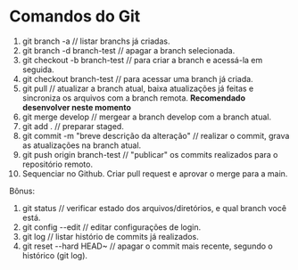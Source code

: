# Comandos do Git

1. git branch -a // listar branchs já criadas.
2. git branch -d branch-test // apagar a branch selecionada.
3. git checkout -b branch-test // para criar a branch e acessá-la em seguida.
4. git checkout branch-test // para acessar uma branch já criada.
5. git pull // atualizar a branch atual, baixa atualizações já feitas e sincroniza os arquivos com a branch remota.
**Recomendado desenvolver neste momento**
6. git merge develop // mergear a branch develop com a branch atual.
7. git add . // preparar staged.
8. git commit -m "breve descrição da alteração" // realizar o commit, grava as atualizações na branch atual.
9. git push origin branch-test // "publicar" os commits realizados para o repositório remoto.
10. Sequenciar no Github. Criar pull request e aprovar o merge para a main.

Bônus:

1. git status // verificar estado dos arquivos/diretórios, e qual branch você está.
2. git config --edit // editar configurações de login.
3. git log // listar histório de commits já realizados.
4. git reset --hard HEAD~ // apagar o commit mais recente, segundo o histórico (git log).
